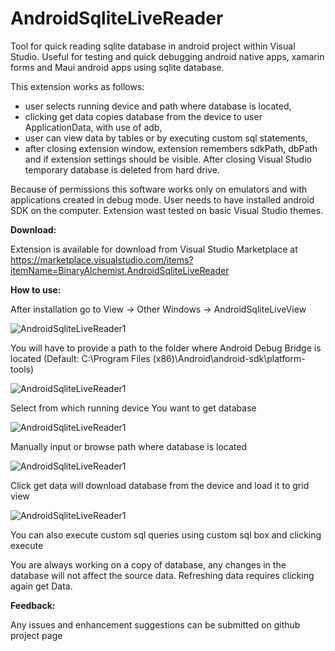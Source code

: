 # AndroidSqliteLiveReader

Tool for quick reading sqlite database in android project within Visual Studio. Useful for testing and quick debugging android native apps, xamarin forms and Maui android apps using sqlite database.

This extension works as follows:
- user selects running device and path where database is located,
- clicking get data copies database from the device to user ApplicationData, with use of adb,
- user can view data by tables or by executing custom sql statements,
- after closing extension window, extension remembers sdkPath, dbPath and if extension settings should be visible. After closing Visual Studio temporary database is deleted from hard drive.

Because of permissions this software works only on emulators and with applications created in debug mode. User needs to have installed android SDK on the computer. Extension wast tested on basic Visual Studio themes.

**Download:**

Extension is available for download from Visual Studio Marketplace at https://marketplace.visualstudio.com/items?itemName=BinaryAlchemist.AndroidSqliteLiveReader

**How to use:**

After installation go to View -> Other Windows -> AndroidSqliteLiveView

<img src="https://binaryalchemist.pl/wp-content/uploads/2024/04/sqlextension1.jpg" alt="AndroidSqliteLiveReader1"/>

You will have to provide a path to the folder where Android Debug Bridge is located (Default: C:\Program Files (x86)\Android\android-sdk\platform-tools)

<img src="https://binaryalchemist.pl/wp-content/uploads/2024/04/sqlextension2.jpg" alt="AndroidSqliteLiveReader1"/>

Select from which running device You want to get database

<img src="https://binaryalchemist.pl/wp-content/uploads/2024/04/sqlextension3.jpg" alt="AndroidSqliteLiveReader1"/>

Manually input or browse path where database is located

<img src="https://binaryalchemist.pl/wp-content/uploads/2024/04/sqlextension4.jpg" alt="AndroidSqliteLiveReader1"/>

Click get data will download database from the device and load it to grid view

<img src="https://binaryalchemist.pl/wp-content/uploads/2024/04/sqlextension5.jpg" alt="AndroidSqliteLiveReader1"/>

You can also execute custom sql queries using custom sql box and clicking execute

You are always working on a copy of database, any changes in the database will not affect the source data. Refreshing data requires clicking again get Data.

**Feedback:**

Any issues and enhancement suggestions can be submitted on github project page
